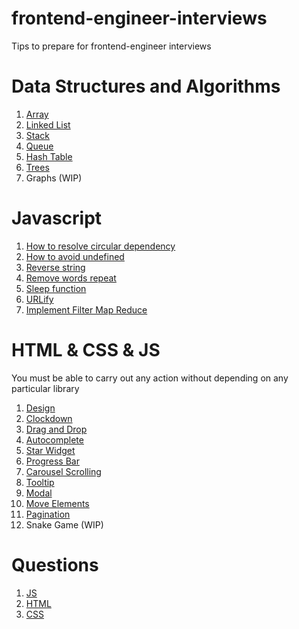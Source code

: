 # frontend-engineer-interviews

Tips to prepare for frontend-engineer interviews

# Data Structures and Algorithms

1. [Array](https://github.com/mtorre4580/frontend-engineer-interviews/tree/main/data-structures/array)
2. [Linked List](https://github.com/mtorre4580/frontend-engineer-interviews/tree/main/data-structures/linked-list)
3. [Stack](https://github.com/mtorre4580/frontend-engineer-interviews/tree/main/data-structures/stack)
4. [Queue](https://github.com/mtorre4580/frontend-engineer-interviews/tree/main/data-structures/queue)
5. [Hash Table](https://github.com/mtorre4580/frontend-engineer-interviews/tree/main/data-structures/hash-table)
6. [Trees](https://github.com/mtorre4580/frontend-engineer-interviews/tree/main/data-structures/tree)
7. Graphs (WIP)

# Javascript

1. [How to resolve circular dependency](https://github.com/mtorre4580/frontend-engineer-interviews/tree/main/js/challenge1)
2. [How to avoid undefined](https://github.com/mtorre4580/frontend-engineer-interviews/tree/main/js/challenge2)
3. [Reverse string](https://github.com/mtorre4580/frontend-engineer-interviews/tree/main/js/challenge3)
4. [Remove words repeat](https://github.com/mtorre4580/frontend-engineer-interviews/tree/main/js/challenge4)
5. [Sleep function](https://github.com/mtorre4580/frontend-engineer-interviews/tree/main/js/challenge5)
6. [URLify](https://github.com/mtorre4580/frontend-engineer-interviews/tree/main/js/challenge6)
7. [Implement Filter Map Reduce]()

# HTML & CSS & JS

You must be able to carry out any action without depending on any particular library

1. [Design](https://github.com/mtorre4580/frontend-engineer-interviews/tree/main/html%20%26%26%20css/challenge1)
2. [Clockdown](https://github.com/mtorre4580/frontend-engineer-interviews/tree/main/html%20%26%26%20css/challenge2)
3. [Drag and Drop](https://github.com/mtorre4580/frontend-engineer-interviews/tree/main/html%20%26%26%20css/challenge3)
4. [Autocomplete](https://github.com/mtorre4580/frontend-engineer-interviews/tree/main/html%20%26%26%20css/challenge4)
5. [Star Widget](https://github.com/mtorre4580/frontend-engineer-interviews/tree/main/html%20%26%26%20css/challenge5)
6. [Progress Bar](https://github.com/mtorre4580/frontend-engineer-interviews/tree/main/html%20%26%26%20css/challenge6)
7. [Carousel Scrolling](https://github.com/mtorre4580/frontend-engineer-interviews/tree/main/html%20%26%26%20css/challenge7)
8. [Tooltip](https://github.com/mtorre4580/frontend-engineer-interviews/tree/main/html%20%26%26%20css/challenge8)
9. [Modal](https://github.com/mtorre4580/frontend-engineer-interviews/tree/main/html%20%26%26%20css/challenge9)
10. [Move Elements](https://github.com/mtorre4580/frontend-engineer-interviews/tree/main/html%20%26%26%20css/challlenge10)
11. [Pagination](https://github.com/mtorre4580/frontend-engineer-interviews/tree/main/html%20%26%26%20css/challenge11)
12. Snake Game (WIP)
    
# Questions

1. [JS](https://github.com/mtorre4580/frontend-engineer-interviews/blob/main/questions/JS.md)
2. [HTML](https://github.com/mtorre4580/frontend-engineer-interviews/blob/main/questions/HTML.md)
3. [CSS](https://github.com/mtorre4580/frontend-engineer-interviews/blob/main/questions/CSS.md)
